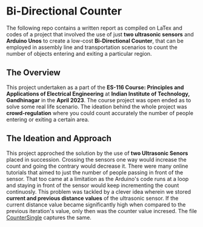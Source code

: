 # Bi-Directional Counter
The following repo contains a written report as compiled on LaTex and codes of a project that involved the use of just **two ultrasonic sensors** and **Arduino Unos**
to create a low-cost **Bi-Directional Counter**, that can be employed in assembly line and transportation scenarios to count the number of objects entering and exiting a particular region.

## The Overview
This project undertaken as a part of the **ES-116 Course: Principles and Applications of Electrical Engineering** at **Indian Institute of Technology, Gandhinagar** in the **April 2023**.
The course project was open ended as to solve some real life scenario. The ideation behind the whole project was **crowd-regulation** where you could count accurately
the number of people entering or exiting a certain area. 

## The Ideation and Approach
This project approched the solution by the use of **two Ultrasonic Senors** placed in succession.
Crossing the sensors one way would increase the count and going the contrary would decrease it. There were many online tutorials that aimed to just the number of
people passing in front of the sensor. That too came at a limitation as the Arduino's code runs at a loop and staying in front of the sensor would keep incrementing the count continuosly.
This problem was tackled by a clever idea wherein we stored **current and previous distance values** of the ultrasonic sensor. If the current distance value became significantly high when compared to the previous iteration's value, only then was the counter value incresed.
The file [CounterSingle](CounterSingle.ino) captures the same.
